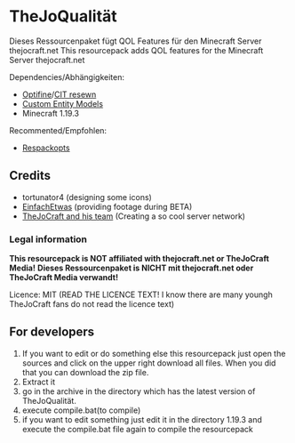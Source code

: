 # TheJoQualität


Dieses Ressourcenpaket fügt QOL Features für den Minecraft Server thejocraft.net
This resourcepack adds QOL features for the Minecraft Server thejocraft.net


Dependencies/Abhängigkeiten:
- [Optifine](https://optifine.net/)/[CIT resewn](https://modrinth.com/mod/cit-resewn)
- [Custom Entity Models](https://modrinth.com/mod/cem)
- Minecraft 1.19.3

Recommented/Empfohlen:
- [Respackopts](https://modrinth.com/mod/respackopts)


## Credits
- tortunator4 (designing some icons)
-  [EinfachEtwas](https://www.youtube.com/channel/UCjsBvJcj0i42Wt_uJCbXuxg) (providing footage during BETA)
- [TheJoCraft and his team](https://www.youtube.com/@thejocraft) (Creating a so cool server network)


### Legal information
**This resourcepack is NOT affiliated with thejocraft.net or TheJoCraft Media!**
**Dieses Ressourcenpaket is NICHT mit thejocraft.net oder TheJoCraft Media verwandt!**

Licence: MIT (READ THE LICENCE TEXT! I know there are many youngh TheJoCraft fans do not read the licence text)

## For developers
1. If you want to edit or do something else this resourcepack just open the sources and click on the upper right download all files. When you did that you can download the zip file.
2. Extract it
3. go in the archive in the directory which has the latest version of TheJoQualität.
4. execute compile.bat(to compile)
5. if you want to edit something just edit it in the directory 1.19.3 and execute the compile.bat file again to compile the resourcepack